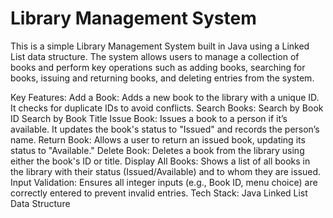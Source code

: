 # Library Management System

This is a simple Library Management System built in Java using a Linked List data structure. The system allows users to manage a collection of books and perform key operations such as adding books, searching for books, issuing and returning books, and deleting entries from the system.

Key Features:
    Add a Book: Adds a new book to the library with a unique ID. It checks for duplicate IDs to avoid conflicts.
    Search Books:
    Search by Book ID
    Search by Book Title
    Issue Book: Issues a book to a person if it’s available. It updates the book's status to "Issued" and records the person’s name.
    Return Book: Allows a user to return an issued book, updating its status to "Available."
    Delete Book: Deletes a book from the library using either the book's ID or title.
    Display All Books: Shows a list of all books in the library with their status (Issued/Available) and to whom they are issued.
    Input Validation: Ensures all integer inputs (e.g., Book ID, menu choice) are correctly entered to prevent invalid entries.
Tech Stack:
    Java
    Linked List Data Structure
